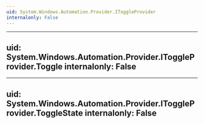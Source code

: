 ```yaml
---
uid: System.Windows.Automation.Provider.IToggleProvider
internalonly: False
---
```


---
uid: System.Windows.Automation.Provider.IToggleProvider.Toggle
internalonly: False
---

---
uid: System.Windows.Automation.Provider.IToggleProvider.ToggleState
internalonly: False
---
